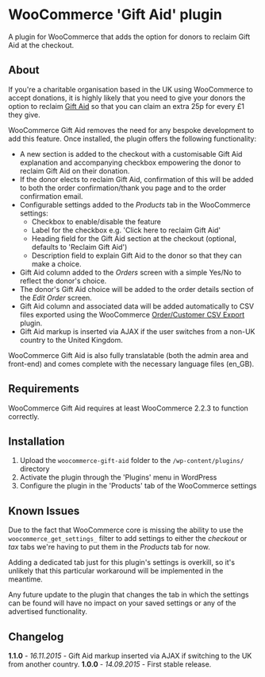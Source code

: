 # WooCommerce 'Gift Aid' plugin

A plugin for WooCommerce that adds the option for donors to reclaim Gift Aid at the checkout.

## About

If you're a charitable organisation based in the UK using WooCommerce to accept donations, it is highly likely that you need to give your donors the option to reclaim [Gift Aid](https://www.gov.uk/donating-to-charity/gift-aid) so that you can claim an extra 25p for every £1 they give.

WooCommerce Gift Aid removes the need for any bespoke development to add this feature. Once installed, the plugin offers the following functionality:

- A new section is added to the checkout with a customisable Gift Aid explanation and accompanying checkbox empowering the donor to reclaim Gift Aid on their donation.
- If the donor elects to reclaim Gift Aid, confirmation of this will be added to both the order confirmation/thank you page and to the order confirmation email.
- Configurable settings added to the *Products* tab in the WooCommerce settings:
    - Checkbox to enable/disable the feature
    - Label for the checkbox e.g. 'Click here to reclaim Gift Aid'
    - Heading field for the Gift Aid section at the checkout (optional, defaults to 'Reclaim Gift Aid')
    - Description field to explain Gift Aid to the donor so that they can make a choice.
- Gift Aid column added to the *Orders* screen with a simple Yes/No to reflect the donor's choice.
- The donor's Gift Aid choice will be added to the order details section of the *Edit Order* screen.
- Gift Aid column and associated data will be added automatically to CSV files exported using the WooCommerce [Order/Customer CSV Export](http://www.woothemes.com/products/ordercustomer-csv-export/) plugin.
- Gift Aid markup is inserted via AJAX if the user switches from a non-UK country to the United Kingdom.

WooCommerce Gift Aid is also fully translatable (both the admin area and front-end) and comes complete with the necessary language files (en_GB).

## Requirements

WooCommerce Gift Aid requires at least WooCommerce 2.2.3 to function correctly.

## Installation

1. Upload the `woocommerce-gift-aid` folder to the `/wp-content/plugins/` directory
2. Activate the plugin through the 'Plugins' menu in WordPress
3. Configure the plugin in the 'Products' tab of the WooCommerce settings

## Known Issues

Due to the fact that WooCommerce core is missing the ability to use the `woocommerce_get_settings_` filter to add settings to either the *checkout* or *tax* tabs we're having to put them in the *Products* tab for now. 

Adding a dedicated tab just for this plugin's settings is overkill, so it's unlikely that this particular workaround will be implemented in the meantime.

Any future update to the plugin that changes the tab in which the settings can be found will have no impact on your saved settings or any of the advertised functionality.

## Changelog

**1.1.0** - *16.11.2015* - Gift Aid markup inserted via AJAX if switching to the UK from another country.
**1.0.0** - *14.09.2015* - First stable release.
